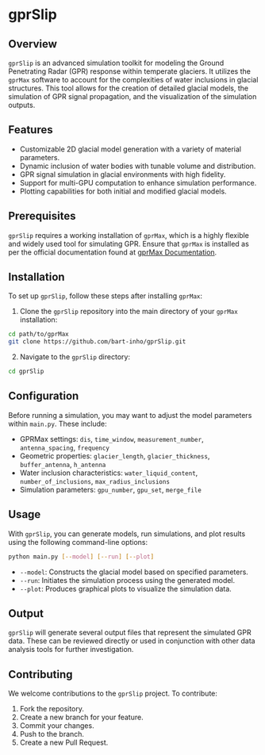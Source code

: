 # gprSlip

## Overview
`gprSlip` is an advanced simulation toolkit for modeling the Ground Penetrating Radar (GPR) response within temperate glaciers. It utilizes the `gprMax` software to account for the complexities of water inclusions in glacial structures. This tool allows for the creation of detailed glacial models, the simulation of GPR signal propagation, and the visualization of the simulation outputs.

## Features
- Customizable 2D glacial model generation with a variety of material parameters.
- Dynamic inclusion of water bodies with tunable volume and distribution.
- GPR signal simulation in glacial environments with high fidelity.
- Support for multi-GPU computation to enhance simulation performance.
- Plotting capabilities for both initial and modified glacial models.

## Prerequisites
`gprSlip` requires a working installation of `gprMax`, which is a highly flexible and widely used tool for simulating GPR. Ensure that `gprMax` is installed as per the official documentation found at [gprMax Documentation](https://www.gprmax.com/documentation).

## Installation
To set up `gprSlip`, follow these steps after installing `gprMax`:

1. Clone the `gprSlip` repository into the main directory of your `gprMax` installation:

```sh
cd path/to/gprMax
git clone https://github.com/bart-inho/gprSlip.git
```

2. Navigate to the `gprSlip` directory:

```sh
cd gprSlip
```

## Configuration
Before running a simulation, you may want to adjust the model parameters within `main.py`. These include:

- GPRMax settings: `dis`, `time_window`, `measurement_number`, `antenna_spacing`, `frequency`
- Geometric properties: `glacier_length`, `glacier_thickness`, `buffer_antenna`, `h_antenna`
- Water inclusion characteristics: `water_liquid_content`, `number_of_inclusions`, `max_radius_inclusions`
- Simulation parameters: `gpu_number`, `gpu_set`, `merge_file`

## Usage
With `gprSlip`, you can generate models, run simulations, and plot results using the following command-line options:

```sh
python main.py [--model] [--run] [--plot]
```

- `--model`: Constructs the glacial model based on specified parameters.
- `--run`: Initiates the simulation process using the generated model.
- `--plot`: Produces graphical plots to visualize the simulation data.

## Output
`gprSlip` will generate several output files that represent the simulated GPR data. These can be reviewed directly or used in conjunction with other data analysis tools for further investigation.

## Contributing
We welcome contributions to the `gprSlip` project. To contribute:

1. Fork the repository.
2. Create a new branch for your feature.
3. Commit your changes.
4. Push to the branch.
5. Create a new Pull Request.